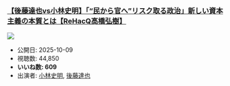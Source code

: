 ### [【後藤達也vs小林史明】「“民から官へ”リスク取る政治」新しい資本主義の本質とは【ReHacQ高橋弘樹】](https://www.youtube.com/watch?v=yX5qlsU1xTo)
[![](https://img.youtube.com/vi/yX5qlsU1xTo/sddefault.jpg)](https://www.youtube.com/watch?v=yX5qlsU1xTo)
-   公開日: 2025-10-09
-   視聴数: 44,850
-   **いいね数: 609**
-   出演者: [小林史明](/rehacq_fan/people/小林史明 "wikilink"), [後藤達也](/rehacq_fan/people/後藤達也 "wikilink")

